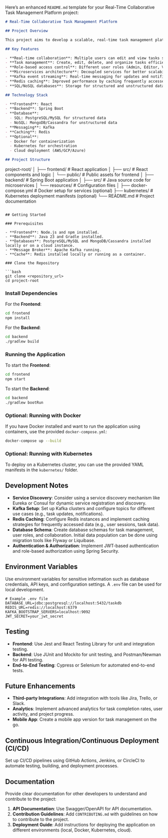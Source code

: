 Here’s an enhanced `README.md` template for your Real-Time Collaborative Task Management Platform project:

```md
# Real-Time Collaborative Task Management Platform

## Project Overview

This project aims to develop a scalable, real-time task management platform that facilitates collaboration among users. The platform leverages modern technologies such as microservices, Kafka, Redis, and SQL/NoSQL databases to provide a robust and efficient solution for real-time task collaboration and management.

## Key Features

- **Real-time collaboration**: Multiple users can edit and view tasks simultaneously.
- **Task management**: Create, edit, delete, and organize tasks efficiently.
- **Role-based access control**: Different user roles (Admin, Editor, Viewer) with corresponding permissions.
- **Microservices architecture**: Decoupled services for better scalability and maintainability.
- **Kafka event streaming**: Real-time messaging for updates and notifications.
- **Redis caching**: Improved performance by caching frequently accessed data.
- **SQL/NoSQL databases**: Storage for structured and unstructured data.

## Technology Stack

- **Frontend**: React
- **Backend**: Spring Boot
- **Database**: 
  - SQL: PostgreSQL/MySQL for structured data
  - NoSQL: MongoDB/Cassandra for unstructured data
- **Messaging**: Kafka
- **Caching**: Redis
- **Optional**:
  - Docker for containerization
  - Kubernetes for orchestration
  - Cloud deployment (AWS/GCP/Azure)

## Project Structure

```
project-root/
│
├── frontend/               # React application
│   ├── src/                # React components and logic
│   └── public/             # Public assets for frontend
│
├── backend/                # Spring Boot application
│   ├── src/                # Java source code for microservices
│   └── resources/          # Configuration files
│
├── docker-compose.yml      # Docker setup for services (optional)
├── kubernetes/             # Kubernetes deployment manifests (optional)
└── README.md               # Project documentation
```

## Getting Started

### Prerequisites

- **Frontend**: Node.js and npm installed.
- **Backend**: Java 23 and Gradle installed.
- **Databases**: PostgreSQL/MySQL and MongoDB/Cassandra installed locally or on a cloud instance.
- **Message Broker**: Apache Kafka running.
- **Cache**: Redis installed locally or running as a container.

### Clone the Repository

```bash
git clone <repository_url>
cd project-root
```

### Install Dependencies

For the **Frontend**:

```bash
cd frontend
npm install
```

For the **Backend**:

```bash
cd backend
./gradlew build
```

### Running the Application

To start the **Frontend**:

```bash
cd frontend
npm start
```

To start the **Backend**:

```bash
cd backend
./gradlew bootRun
```

### Optional: Running with Docker

If you have Docker installed and want to run the application using containers, use the provided `docker-compose.yml`:

```bash
docker-compose up --build
```

### Optional: Running with Kubernetes

To deploy on a Kubernetes cluster, you can use the provided YAML manifests in the `kubernetes/` folder.

## Development Notes

- **Service Discovery**: Consider using a service discovery mechanism like Eureka or Consul for dynamic service registration and discovery.
- **Kafka Setup**: Set up Kafka clusters and configure topics for different use cases (e.g., task updates, notifications).
- **Redis Caching**: Configure Redis instances and implement caching strategies for frequently accessed data (e.g., user sessions, task data).
- **Database Schema**: Create database schemas for task management, user roles, and collaboration. Initial data population can be done using migration tools like Flyway or Liquibase.
- **Authentication & Authorization**: Implement JWT-based authentication and role-based authorization using Spring Security.

## Environment Variables

Use environment variables for sensitive information such as database credentials, API keys, and configuration settings. A `.env` file can be used for local development.

```env
# Example .env file
DATABASE_URL=jdbc:postgresql://localhost:5432/taskdb
REDIS_URL=redis://localhost:6379
KAFKA_BOOTSTRAP_SERVERS=localhost:9092
JWT_SECRET=your_jwt_secret
```

## Testing

- **Frontend**: Use Jest and React Testing Library for unit and integration testing.
- **Backend**: Use JUnit and Mockito for unit testing, and Postman/Newman for API testing.
- **End-to-End Testing**: Cypress or Selenium for automated end-to-end tests.

## Future Enhancements

- **Third-party Integrations**: Add integration with tools like Jira, Trello, or Slack.
- **Analytics**: Implement advanced analytics for task completion rates, user activity, and project progress.
- **Mobile App**: Create a mobile app version for task management on the go.
  
## Continuous Integration/Continuous Deployment (CI/CD)

Set up CI/CD pipelines using GitHub Actions, Jenkins, or CircleCI to automate testing, building, and deployment processes.

## Documentation

Provide clear documentation for other developers to understand and contribute to the project:

1. **API Documentation**: Use Swagger/OpenAPI for API documentation.
2. **Contribution Guidelines**: Add `CONTRIBUTING.md` with guidelines on how to contribute to the project.
3. **Deployment Guide**: Add instructions for deploying the application on different environments (local, Docker, Kubernetes, cloud).



